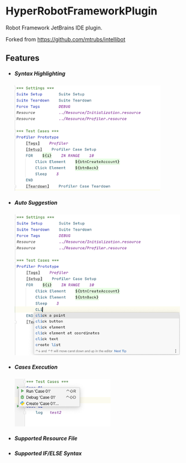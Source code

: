 # HyperRobotFrameworkPlugin

Robot Framework JetBrains IDE plugin.

Forked from https://github.com/mtrubs/intellibot

## Features
* ##### Syntax Highlighting
    ![](docs/imgs/syntax_highlighting.png)
* ##### Auto Suggestion
    ![](docs/imgs/auto_suggestion.png)
* ##### Cases Execution
    ![](docs/imgs/cases_execution.png)
* ##### Supported Resource File
* ##### Supported IF/ELSE Syntax
